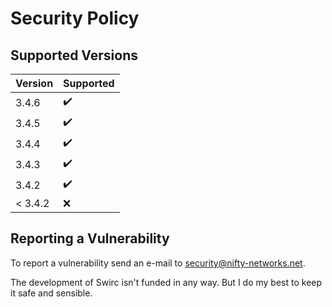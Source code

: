 # Security Policy #

## Supported Versions ##

| Version | Supported          |
| ------- | ------------------ |
| 3.4.6   | :heavy_check_mark: |
| 3.4.5   | :heavy_check_mark: |
| 3.4.4   | :heavy_check_mark: |
| 3.4.3   | :heavy_check_mark: |
| 3.4.2   | :heavy_check_mark: |
| < 3.4.2 | :x:                |

## Reporting a Vulnerability ##

To report a vulnerability send an e-mail to [security@nifty-networks.net](mailto:security@nifty-networks.net).

The development of Swirc isn't funded in any way. But I do my best to keep it safe and sensible.
